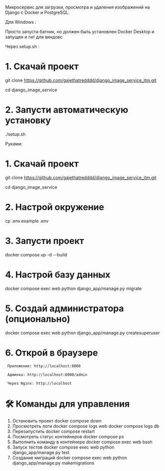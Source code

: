 Микросервис для загрузки, просмотра и удаления изображений на Django с Docker и PostgreSQL.

Для Windows :

Просто запусти батник, но должен быть установлен Docker Desktop и запущен и гит для виндовс


Через setup.sh :

# 1. Скачай проект
git clone https://github.com/gajethatredddd/django_image_service_itm.git

cd django_image_service

# 2. Запусти автоматическую установку
./setup.sh

Руками: 

# 1. Скачай проект
git clone https://github.com/gajethatredddd/django_image_service_itm.git

cd django_image_service

# 2. Настрой окружение
cp .env.example .env

# 3. Запусти проект
docker compose up -d --build

# 4. Настрой базу данных
docker compose exec web python django_app/manage.py migrate

# 5. Создай администратора (опционально)
docker compose exec web python django_app/manage.py createsuperuser

# 6. Открой в браузере
     Приложение: http://localhost:8000

     Админка: http://localhost:8000/admin

     Через Nginx: http://localhost

# 🛠 Команды для управления
1. Остановить проект
docker compose down
2. Просмотреть логи
docker compose logs web
docker compose logs db
3. Перезапустить
docker compose restart
4. Посмотреть статус контейнеров
docker compose ps
5. Выполнить команду в контейнере
docker compose exec web bash
6. Запуск тестов
docker compose exec web python django_app/manage.py test
7. Создание миграций
docker compose exec web python django_app/manage.py makemigrations
